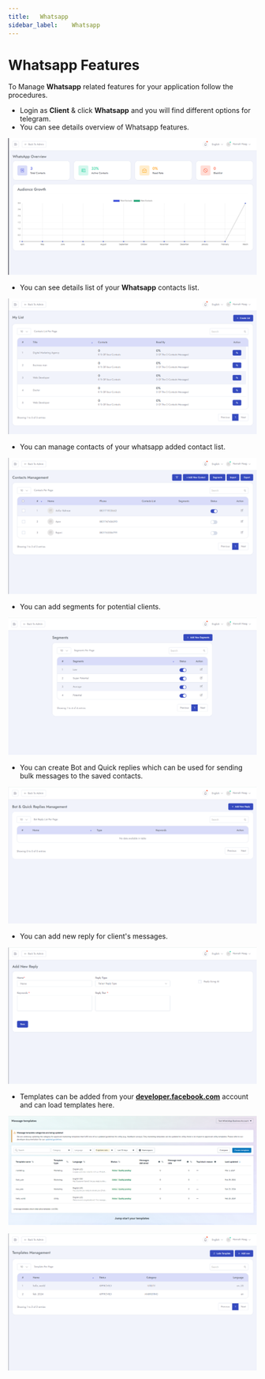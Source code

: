 ```yaml
---
title:   Whatsapp 
sidebar_label:    Whatsapp
---
```


# Whatsapp Features
To Manage **Whatsapp** related features for your application follow the procedures.


- Login as **Client** &  click **Whatsapp** and you will find different options for telegram.
- You can see details overview of Whatsapp features.

![SaleBot](../assets/screenshots/whatsapp1.png)

- You can see details list of your **Whatsapp** contacts list.

![SaleBot](../assets/screenshots/whatsapp2.png)

- You can manage contacts of your whatsapp added contact list.

![SaleBot](../assets/screenshots/whatsapp3.png)

- You can add segments for potential clients.

![SaleBot](../assets/screenshots/whatsapp4.png)

- You can create Bot and Quick replies which can be used for sending bulk messages to the saved contacts.

![SaleBot](../assets/screenshots/whatsapp5.png)

- You can add new reply for client's messages.

![SaleBot](../assets/screenshots/whatsapp6.png)

- Templates can be added from your **[developer.facebook.com](https://business.facebook.com/wa/manage/message-templates/)** account and can load templates here. 

![SaleBot](../assets/screenshots/whatsapp8.png)

![SaleBot](../assets/screenshots/whatsapp7.png)








